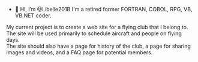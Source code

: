 - 👋 Hi, I’m @Libelle201B
I'm a retired former FORTRAN, COBOL, RPG, VB, VB.NET coder.

My current project is to create a web site for a flying club that I belong to.  The site will be used primarily to schedule aircraft and people on flying days.  
The site should also have a page for history of the club,  a page for sharing images and videos, and a FAQ page for potential members.

<!---
Libelle201B/Libelle201B is a ✨ special ✨ repository because its `README.md` (this file) appears on your GitHub profile.
You can click the Preview link to take a look at your changes.
--->
